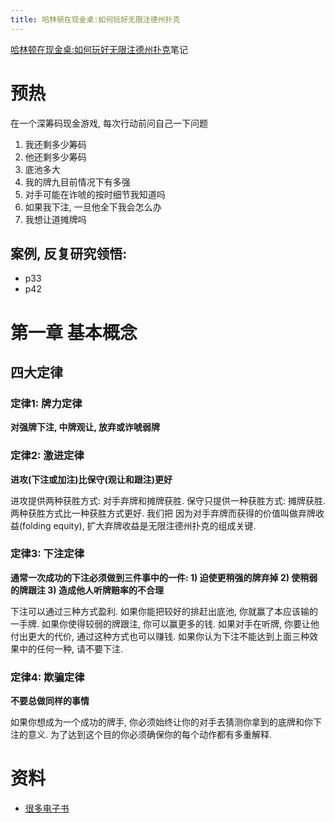 ```yaml
---
title: 哈林顿在现金桌:如何玩好无限注德州扑克
---
```


[哈林顿在现金桌:如何玩好无限注德州扑克][1]笔记

# 预热

在一个深筹码现金游戏, 每次行动前问自己一下问题

1. 我还剩多少筹码
2. 他还剩多少筹码
3. 底池多大
4. 我的牌九目前情况下有多强
5. 对手可能在诈唬的按时细节我知道吗
6. 如果我下注, 一旦他全下我会怎么办
7. 我想让道摊牌吗

## 案例, 反复研究领悟:

- p33
- p42

# 第一章 基本概念

## 四大定律

### 定律1: 牌力定律

**对强牌下注, 中牌观让, 放弃或诈唬弱牌**

### 定律2: 激进定律

**进攻(下注或加注)比保守(观让和跟注)更好**

进攻提供两种获胜方式: 对手弃牌和摊牌获胜. 保守只提供一种获胜方式: 摊牌获胜. 两种获胜方式比一种获胜方式更好. 我们把
因为对手弃牌而获得的价值叫做弃牌收益(folding equity), 扩大弃牌收益是无限注德州扑克的组成关键.

### 定律3: 下注定律

**通常一次成功的下注必须做到三件事中的一件: 1) 迫使更稍强的牌弃掉 2) 使稍弱的牌跟注 3) 造成他人听牌赔率的不合理**

下注可以通过三种方式盈利. 如果你能把较好的排赶出底池, 你就赢了本应该输的一手牌. 如果你使得较弱的牌跟注, 你可以赢更多的钱.
如果对手在听牌, 你要让他付出更大的代价, 通过这种方式也可以赚钱. 如果你认为下注不能达到上面三种效果中的任何一种, 请不要下注.

### 定律4: 欺骗定律

**不要总做同样的事情**

如果你想成为一个成功的牌手, 你必须始终让你的对手去猜测你拿到的底牌和你下注的意义. 为了达到这个目的你必须确保你的每个动作都有多重解释.

# 资料

- [很多电子书][2]

[2]: http://pan.baidu.com/share/link?shareid=3591336530&uk=2131708867&adapt=pc&fr=ftw
[1]: http://www.amazon.cn/%E5%93%88%E6%9E%97%E9%A1%BF%E5%9C%A8%E7%8E%B0%E9%87%91%E6%A1%8C-%E5%A6%82%E4%BD%95%E7%8E%A9%E5%A5%BD%E6%97%A0%E9%99%90%E6%B3%A8%E5%BE%B7%E5%B7%9E%E6%89%91%E5%85%8B-%E4%B8%B9%C2%B7%E5%93%88%E6%9E%97%E9%A1%BF/dp/B00N76FLOO/ref=sr_1_2?s=books&ie=UTF8&qid=1457358918&sr=1-2&keywords=%E5%BE%B7%E5%B7%9E%E6%89%91%E5%85%8B

